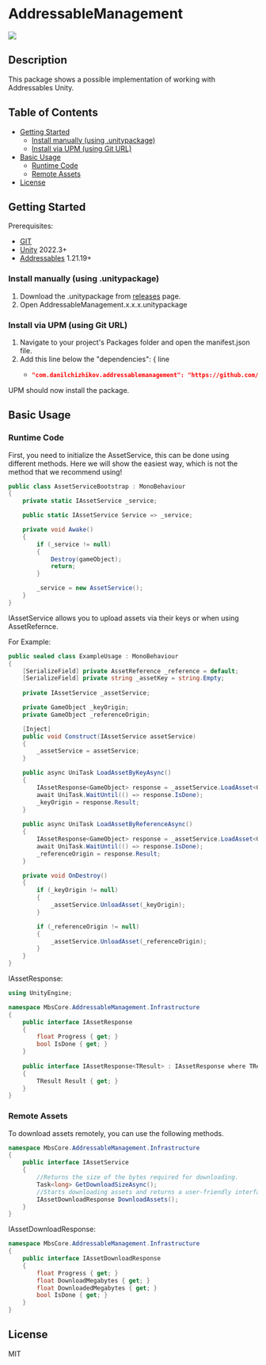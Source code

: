 # AddressableManagement
![](https://img.shields.io/badge/unity-2022.3+-000.svg)

## Description
This package shows a possible implementation of working with Addressables Unity.

## Table of Contents
- [Getting Started](#Getting-Started)
    - [Install manually (using .unitypackage)](#Install-manually-(using-.unitypackage))
    - [Install via UPM (using Git URL)](#Install-via-UPM-(using-Git-URL))
- [Basic Usage](#Basic-Usage)
    - [Runtime Code](#Runtime-Code)
    - [Remote Assets](#Remote-Assets)
- [License](#License)

## Getting Started
Prerequisites:
- [GIT](https://git-scm.com/downloads)
- [Unity](https://unity.com/releases/editor/archive) 2022.3+
- [Addressables](https://docs.unity3d.com/Manual/com.unity.addressables.html) 1.21.19+

### Install manually (using .unitypackage)
1. Download the .unitypackage from [releases](https://github.com/DanilChizhikov/AddressableManagement/releases/) page.
2. Open AddressableManagement.x.x.x.unitypackage

### Install via UPM (using Git URL)
1. Navigate to your project's Packages folder and open the manifest.json file.
2. Add this line below the "dependencies": { line
    - ```json title="Packages/manifest.json"
      "com.danilchizhikov.addressablemanagement": "https://github.com/DanilChizhikov/AddressableManagement.git?path=Assets/AddressableManagement#0.0.2",
      ```
UPM should now install the package.

## Basic Usage

### Runtime Code
First, you need to initialize the AssetService, this can be done using different methods.
Here we will show the easiest way, which is not the method that we recommend using!
```csharp
public class AssetServiceBootstrap : MonoBehaviour
{
    private static IAssetService _service;

    public static IAssetService Service => _service;

    private void Awake()
    {
        if (_service != null)
        {
            Destroy(gameObject);
            return;
        }

        _service = new AssetService();
    }
}
```

IAssetService allows you to upload assets via their keys or when using AssetRefernce.

For Example:
```csharp
public sealed class ExampleUsage : MonoBehaviour
{
    [SerializeField] private AssetReference _reference = default;
    [SerializeField] private string _assetKey = string.Empty;
    
    private IAssetService _assetService;

    private GameObject _keyOrigin;
    private GameObject _referenceOrigin;

    [Inject]
    public void Construct(IAssetService assetService)
    {
        _assetService = assetService;
    }

    public async UniTask LoadAssetByKeyAsync()
    {
        IAssetResponse<GameObject> response = _assetService.LoadAsset<GameObject>(_assetKey);
        await UniTask.WaitUntil(() => response.IsDone);
        _keyOrigin = response.Result;
    }
    
    public async UniTask LoadAssetByReferenceAsync()
    {
        IAssetResponse<GameObject> response = _assetService.LoadAsset<GameObject>(_reference);
        await UniTask.WaitUntil(() => response.IsDone);
        _referenceOrigin = response.Result;
    }

    private void OnDestroy()
    {
        if (_keyOrigin != null)
        {
            _assetService.UnloadAsset(_keyOrigin);
        }

        if (_referenceOrigin != null)
        {
            _assetService.UnloadAsset(_referenceOrigin);
        }
    }
}
```

IAssetResponse:
```csharp
using UnityEngine;

namespace MbsCore.AddressableManagement.Infrastructure
{
    public interface IAssetResponse
    {
        float Progress { get; }
        bool IsDone { get; }
    }
    
    public interface IAssetResponse<TResult> : IAssetResponse where TResult : Object
    {
        TResult Result { get; }
    }
}
```

### Remote Assets

To download assets remotely, you can use the following methods.
```csharp
namespace MbsCore.AddressableManagement.Infrastructure
{
    public interface IAssetService
    {
        //Returns the size of the bytes required for downloading.
        Task<long> GetDownloadSizeAsync();
        //Starts downloading assets and returns a user-friendly interface for tracking progress.
        IAssetDownloadResponse DownloadAssets();
    }
}
```

IAssetDownloadResponse:
```csharp
namespace MbsCore.AddressableManagement.Infrastructure
{
    public interface IAssetDownloadResponse
    {
        float Progress { get; }
        float DownloadMegabytes { get; }
        float DownloadedMegabytes { get; }
        bool IsDone { get; }
    }
}
```

## License

MIT